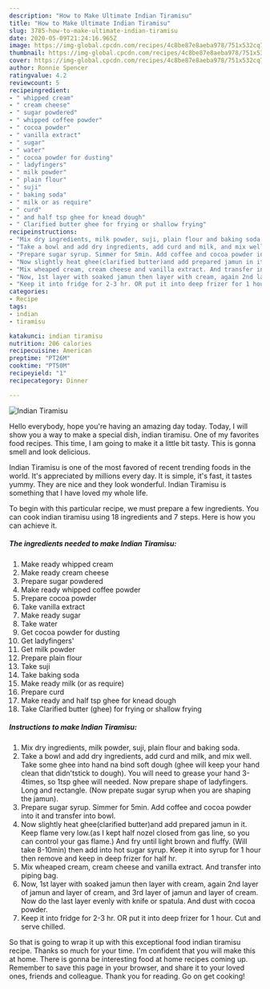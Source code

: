 ```yaml
---
description: "How to Make Ultimate Indian Tiramisu"
title: "How to Make Ultimate Indian Tiramisu"
slug: 3785-how-to-make-ultimate-indian-tiramisu
date: 2020-05-09T21:24:16.965Z
image: https://img-global.cpcdn.com/recipes/4c8be87e8aeba978/751x532cq70/indian-tiramisu-recipe-main-photo.jpg
thumbnail: https://img-global.cpcdn.com/recipes/4c8be87e8aeba978/751x532cq70/indian-tiramisu-recipe-main-photo.jpg
cover: https://img-global.cpcdn.com/recipes/4c8be87e8aeba978/751x532cq70/indian-tiramisu-recipe-main-photo.jpg
author: Ronnie Spencer
ratingvalue: 4.2
reviewcount: 5
recipeingredient:
- " whipped cream"
- " cream cheese"
- " sugar powdered"
- " whipped coffee powder"
- " cocoa powder"
- " vanilla extract"
- " sugar"
- " water"
- " cocoa powder for dusting"
- " ladyfingers"
- " milk powder"
- " plain flour"
- " suji"
- " baking soda"
- " milk or as require"
- " curd"
- " and half tsp ghee for knead dough"
- " Clarified butter ghee for frying or shallow frying"
recipeinstructions:
- "Mix dry ingredients, milk powder, suji, plain flour and baking soda."
- "Take a bowl and add dry ingredients, add curd and milk, and mix well. Take some ghee into hand na bind soft dough (ghee will keep your hand clean that didn&#39;tstick to dough). You will need to grease your hand 3-4times, so 1tsp ghee will needed. Now prepare shape of ladyfingers. Long and rectangle. (Now prepate sugar syrup when you are shaping the jamun)."
- "Prepare sugar syrup. Simmer for 5min. Add coffee and cocoa powder into it and transfer into bowl."
- "Now slightly heat ghee(clarified butter)and add prepared jamun in it. Keep flame very low.(as I kept half nozel closed from gas line, so you can control your gas flame.) And fry until light brown and fluffy. (Will take 8-10min) then add into hot sugar syrup. Keep it into syrup for 1 hour then remove and keep in deep frizer for half hr."
- "Mix wheaped cream, cream cheese and vanilla extract. And transfer into piping bag."
- "Now, 1st layer with soaked jamun then layer with cream, again 2nd layer of jamun and layer of cream, and 3rd layer of jamun and layer of cream. Now do the last layer evenly with knife or spatula. And dust with cocoa powder."
- "Keep it into fridge for 2-3 hr. OR put it into deep frizer for 1 hour. Cut and serve chilled."
categories:
- Recipe
tags:
- indian
- tiramisu

katakunci: indian tiramisu 
nutrition: 206 calories
recipecuisine: American
preptime: "PT26M"
cooktime: "PT50M"
recipeyield: "1"
recipecategory: Dinner

---
```



![Indian Tiramisu](https://img-global.cpcdn.com/recipes/4c8be87e8aeba978/751x532cq70/indian-tiramisu-recipe-main-photo.jpg)

Hello everybody, hope you're having an amazing day today. Today, I will show you a way to make a special dish, indian tiramisu. One of my favorites food recipes. This time, I am going to make it a little bit tasty. This is gonna smell and look delicious.



Indian Tiramisu is one of the most favored of recent trending foods in the world. It's appreciated by millions every day. It is simple, it's fast, it tastes yummy. They are nice and they look wonderful. Indian Tiramisu is something that I have loved my whole life.


To begin with this particular recipe, we must prepare a few ingredients. You can cook indian tiramisu using 18 ingredients and 7 steps. Here is how you can achieve it.

<!--inarticleads1-->

##### The ingredients needed to make Indian Tiramisu:

1. Make ready  whipped cream
1. Make ready  cream cheese
1. Prepare  sugar powdered
1. Make ready  whipped coffee powder
1. Prepare  cocoa powder
1. Take  vanilla extract
1. Make ready  sugar
1. Take  water
1. Get  cocoa powder for dusting
1. Get  ladyfingers&#39;
1. Get  milk powder
1. Prepare  plain flour
1. Take  suji
1. Take  baking soda
1. Make ready  milk (or as require)
1. Prepare  curd
1. Make ready  and half tsp ghee for knead dough
1. Take  Clarified butter (ghee) for frying or shallow frying




<!--inarticleads2-->

##### Instructions to make Indian Tiramisu:

1. Mix dry ingredients, milk powder, suji, plain flour and baking soda.
1. Take a bowl and add dry ingredients, add curd and milk, and mix well. Take some ghee into hand na bind soft dough (ghee will keep your hand clean that didn&#39;tstick to dough). You will need to grease your hand 3-4times, so 1tsp ghee will needed. Now prepare shape of ladyfingers. Long and rectangle. (Now prepate sugar syrup when you are shaping the jamun).
1. Prepare sugar syrup. Simmer for 5min. Add coffee and cocoa powder into it and transfer into bowl.
1. Now slightly heat ghee(clarified butter)and add prepared jamun in it. Keep flame very low.(as I kept half nozel closed from gas line, so you can control your gas flame.) And fry until light brown and fluffy. (Will take 8-10min) then add into hot sugar syrup. Keep it into syrup for 1 hour then remove and keep in deep frizer for half hr.
1. Mix wheaped cream, cream cheese and vanilla extract. And transfer into piping bag.
1. Now, 1st layer with soaked jamun then layer with cream, again 2nd layer of jamun and layer of cream, and 3rd layer of jamun and layer of cream. Now do the last layer evenly with knife or spatula. And dust with cocoa powder.
1. Keep it into fridge for 2-3 hr. OR put it into deep frizer for 1 hour. Cut and serve chilled.




So that is going to wrap it up with this exceptional food indian tiramisu recipe. Thanks so much for your time. I'm confident that you will make this at home. There is gonna be interesting food at home recipes coming up. Remember to save this page in your browser, and share it to your loved ones, friends and colleague. Thank you for reading. Go on get cooking!
